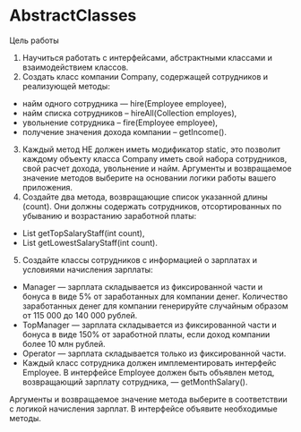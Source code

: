 # AbstractClasses
Цель работы

1. Научиться работать с интерфейсами, абстрактными классами и взаимодействием классов.
2. Создать класс компании Company, содержащей сотрудников и реализующей методы:
- найм одного сотрудника — hire(Employee employee),
- найм списка сотрудников – hireAll(Collection<Employee> employes),
- увольнение сотрудника – fire(Employee employee),
- получение значения дохода компании – getIncome().
3. Каждый метод НЕ должен иметь модификатор static, это позволит каждому объекту класса Company иметь свой набора сотрудников, свой расчет дохода, увольнение и найм. Аргументы и возвращаемое значение методов выберите на основании логики работы вашего приложения.
4. Создайте два метода, возвращающие список указанной длины (count). Они должны содержать сотрудников, отсортированных по убыванию и возрастанию заработной платы:
- List<Employee> getTopSalaryStaff(int count),
- List<Employee> getLowestSalaryStaff(int count).
5. Создайте классы сотрудников с информацией о зарплатах и условиями начисления зарплаты:
- Manager — зарплата складывается из фиксированной части и бонуса в виде 5% от заработанных для компании денег. Количество заработанных денег для компании генерируйте случайным образом от 115 000 до 140 000 рублей.
- TopManager — зарплата складывается из фиксированной части и бонуса в виде 150% от заработной платы, если доход компании более 10 млн рублей.
- Operator — зарплата складывается только из фиксированной части.
- Каждый класс сотрудника должен имплементировать интерфейс Employee. В интерфейсе Employee должен быть объявлен метод, возвращающий зарплату сотрудника, — getMonthSalary().

Аргументы и возвращаемое значение метода выберите в соответствии с логикой начисления зарплат. В интерфейсе объявите необходимые методы.
